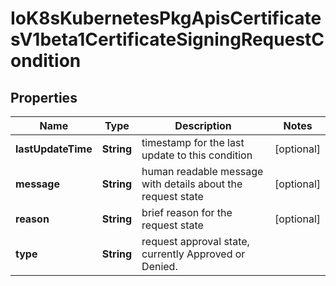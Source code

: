 
# IoK8sKubernetesPkgApisCertificatesV1beta1CertificateSigningRequestCondition

## Properties
Name | Type | Description | Notes
------------ | ------------- | ------------- | -------------
**lastUpdateTime** | **String** | timestamp for the last update to this condition |  [optional]
**message** | **String** | human readable message with details about the request state |  [optional]
**reason** | **String** | brief reason for the request state |  [optional]
**type** | **String** | request approval state, currently Approved or Denied. | 



